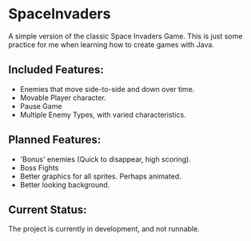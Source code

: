 SpaceInvaders
=============

A simple version of the classic Space Invaders Game.
This is just some practice for me when learning how to
create games with Java.

Included Features:
------------------
* Enemies that move side-to-side and down over time.
* Movable Player character.
* Pause Game
* Multiple Enemy Types, with varied characteristics.

Planned Features:
-----------------
* 'Bonus' enemies (Quick to disappear, high scoring).
* Boss Fights
* Better graphics for all sprites. Perhaps animated.
* Better looking background.

Current Status:
---------------
The project is currently in development, and not runnable.
